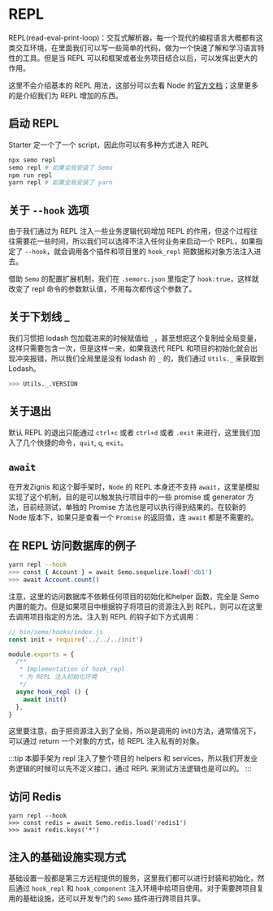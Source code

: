 # REPL

REPL(read-eval-print-loop)：交互式解析器，每一个现代的编程语言大概都有这类交互环境，在里面我们可以写一些简单的代码，做为一个快速了解和学习语言特性的工具。但是当 REPL 可以和框架或者业务项目结合以后，可以发挥出更大的作用。

这里不会介绍基本的 REPL 用法，这部分可以去看 Node 的[官方文档](http://nodejs.cn/api/repl.html)；这里更多的是介绍我们为 REPL 增加的东西。

## 启动 REPL

Starter 定一个了一个 script，因此你可以有多种方式进入 REPL

```bash
npx semo repl
semo repl # 如果全局安装了 Semo
npm run repl
yarn repl # 如果全局安装了 yarn
```

## 关于 `--hook` 选项

由于我们通过为 REPL 注入一些业务逻辑代码增加 REPL 的作用，但这个过程往往需要花一些时间，所以我们可以选择不注入任何业务来启动一个 REPL，如果指定了 `--hook`，就会调用各个插件和项目里的 `hook_repl` 把数据和对象方法注入进去。

借助 `Semo` 的配置扩展机制，我们在 `.semorc.json` 里指定了 `hook:true`，这样就改变了 repl 命令的参数默认值，不用每次都传这个参数了。

## 关于下划线 _

我们习惯把 lodash 包加载进来的时候赋值给 `_`，甚至想把这个复制给全局变量，这样只需要包含一次，但是这样一来，如果我迭代 REPL 和项目的初始化就会出现冲突报错，所以我们全局里是没有 lodash 的 `_` 的，我们通过 `Utils._` 来获取到 Lodash。

```bash
>>> Utils._.VERSION
```

## 关于退出

默认 REPL 的退出只能通过 `ctrl+c` 或者 `ctrl+d` 或者 `.exit` 来进行，这里我们加入了几个快捷的命令，`quit`, `q`, `exit`。

## `await`

在开发Zignis 和这个脚手架时，`Node` 的 REPL 本身还不支持 `await`，这里是模拟实现了这个机制，目的是可以触发执行项目中的一些 promise 或 generator 方法，目前经测试，单独的 Promise 方法也是可以执行得到结果的。在较新的 Node 版本下，如果只是查看一个 `Promise` 的返回值，连 `await` 都是不需要的。

## 在 REPL 访问数据库的例子

```bash
yarn repl --hook
>>> const { Account } = await Semo.sequelize.load('db1')
>>> await Account.count()
```

注意，这里的访问数据库不依赖任何项目的初始化和helper 函数，完全是 Semo 内置的能力。但是如果项目中根据钩子将项目的资源注入到 REPL，则可以在这里去调用项目指定的方法。注入到 REPL 的钩子如下方式调用：

```js
// bin/semo/hooks/index.js
const init = require('../../../init')

module.exports = {
  /**
   * Implementation of hook_repl
   * 为 REPL 注入初始化环境
   */
  async hook_repl () {
    await init()
  },
}
```

这里要注意，由于把资源注入到了全局，所以是调用的 init()方法，通常情况下，可以通过 return 一个对象的方式，给 REPL 注入私有的对象。

:::tip
本脚手架为 repl 注入了整个项目的 helpers 和 services，所以我们开发业务逻辑的时候可以先不定义接口，通过 REPL 来测试方法逻辑也是可以的。
:::

## 访问 Redis

```
yarn repl --hook
>>> const redis = await Semo.redis.load('redis1')
>>> await redis.keys('*')
```

## 注入的基础设施实现方式

基础设置一般都是第三方远程提供的服务，这里我们都可以进行封装和初始化，然后通过 `hook_repl` 和 `hook_component` 注入环境中给项目使用。对于需要跨项目复用的基础设施，还可以开发专门的 `Semo` 插件进行跨项目共享。
